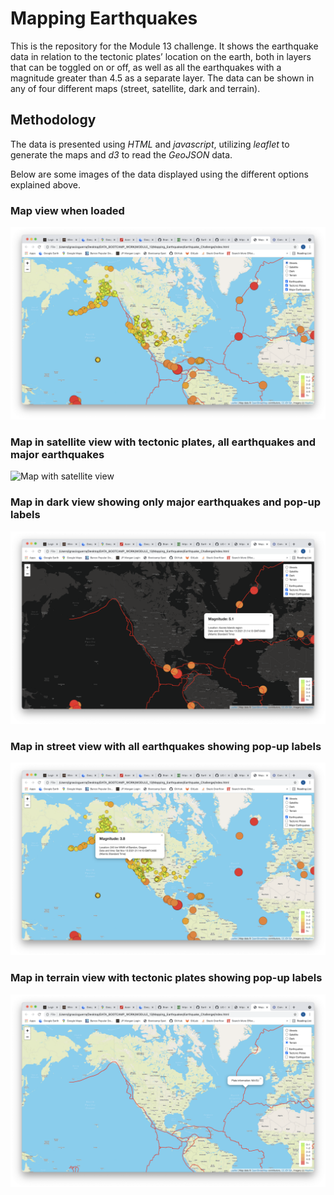 # Mapping Earthquakes

This is the repository for the Module 13 challenge. It shows the earthquake data in relation to the tectonic plates’ location on the earth, both in layers that can be toggled on or off, as well as all the earthquakes with a magnitude greater than 4.5 as a separate layer. The data can be shown in any of four different maps (street, satellite, dark and terrain).

## Methodology

The data is presented using *HTML* and *javascript*, utilizing *leaflet* to generate the maps and *d3* to read the *GeoJSON* data.

Below are some images of the data displayed using the different options explained above.

### Map view when loaded
![Map when loaded](Resources/Map_on_load.png)


### Map in satellite view with tectonic plates, all earthquakes and major earthquakes
![Map with satellite view](Resources/map_sat_view.png)


### Map in dark view showing only major earthquakes and pop-up labels
![Map with dark view and major earthquakes with labels](Resources/map_dark_with_majEQ.png)


### Map in street view with all earthquakes showing pop-up labels
![Map with street view and earthquake information](Resources/map_street_eq_info.png)


### Map in terrain view with tectonic plates showing pop-up labels
![Map in terrain view with tectonic plate pop-up information](Resources/map_terrain_plate_info.png)
